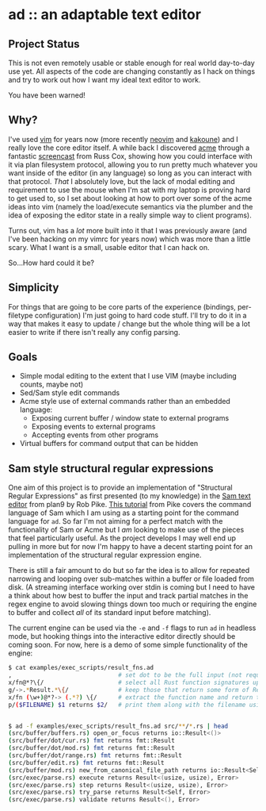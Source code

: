 # ad :: an adaptable text editor

## Project Status

This is not even remotely usable or stable enough for real world day-to-day use yet. All aspects of
the code are changing constantly as I hack on things and try to work out how I want my ideal text
editor to work.

You have been warned!


## Why?

I've used [vim][0] for years now (more recently [neovim][1] and [kakoune][2]) and I really love the
core editor itself. A while back I discovered [acme][3] through a fantastic [screencast][4] from
Russ Cox, showing how you could interface with it via plan filesystem protocol, allowing you to run
pretty much whatever you want inside of the editor (in any language) so long as you can interact with
that protocol. _That_ I absolutely love, but the lack of modal editing and requirement to use the mouse
when I'm sat with my laptop is proving hard to get used to, so I set about looking at how to port
over some of the acme ideas into vim (namely the load/execute semantics via the plumber and the
idea of exposing the editor state in a really simple way to client programs).

Turns out, vim has a _lot_ more built into it that I was previously aware (and I've been hacking on
my vimrc for years now) which was more than a little scary. What I want is a small, usable editor
that I can hack on.

So...How hard could it be?

## Simplicity
For things that are going to be core parts of the experience (bindings, per-filetype configuration)
I'm just going to hard code stuff. I'll try to do it in a way that makes it easy to update / change
but the whole thing will be a lot easier to write if there isn't really any config parsing.

## Goals
- Simple modal editing to the extent that I use VIM (maybe including counts, maybe not)
- Sed/Sam style edit commands
- Acme style use of external commands rather than an embedded language:
  - Exposing current buffer / window state to external programs
  - Exposing events to external programs
  - Accepting events from other programs
- Virtual buffers for command output that can be hidden


## Sam style structural regular expressions

One aim of this project is to provide an implementation of "Structural Regular Expressions" as first
presented (to my knowledge) in the [Sam text editor][5] from plan9 by Rob Pike. [This tutorial][6]
from Pike covers the command language of Sam which I am using as a starting point for the command
language for `ad`. So far I'm not aiming for a perfect match with the functionality of Sam or Acme
but I _am_ looking to make use of the pieces that feel particularly useful. As the project develops
I may well end up pulling in more but for now I'm happy to have a decent starting point for an
implementation of the structural regular expression engine.

There is still a fair amount to do but so far the idea is to allow for repeated narrowing and looping
over sub-matches within a buffer or file loaded from disk. (A streaming interface working over stdin
is coming but I need to have a think about how best to buffer the input and track partial matches in
the regex engine to avoid slowing things down too much or requiring the engine to buffer and collect
_all_ of its standard input before matching).

The current engine can be used via the `-e` and `-f` flags to run `ad` in headless mode, but hooking
things into the interactive editor directly should be coming soon. For now, here is a demo of some
simple functionality of the engine:

```sh
$ cat examples/exec_scripts/result_fns.ad
,                              # set dot to be the full input (not required as this is the default)
x/fn@*?\{/                     # select all Rust function signatures up to the opening brace
g/->.*Result.*\{/              # keep those that return some form of Result
x/fn (\w+)@*?-> (.*?) \{/      # extract the function name and return type from the signature
p/($FILENAME) $1 returns $2/   # print them along with the filename using a template


$ ad -f examples/exec_scripts/result_fns.ad src/**/*.rs | head
(src/buffer/buffers.rs) open_or_focus returns io::Result<()>
(src/buffer/dot/cur.rs) fmt returns fmt::Result
(src/buffer/dot/mod.rs) fmt returns fmt::Result
(src/buffer/dot/range.rs) fmt returns fmt::Result
(src/buffer/edit.rs) fmt returns fmt::Result
(src/buffer/mod.rs) new_from_canonical_file_path returns io::Result<Self>
(src/exec/parse.rs) execute returns Result<(usize, usize), Error>
(src/exec/parse.rs) step returns Result<(usize, usize), Error>
(src/exec/parse.rs) try_parse returns Result<Self, Error>
(src/exec/parse.rs) validate returns Result<(), Error>
```

  [0]: https://www.vim.org/
  [1]: https://neovim.io/
  [2]: https://github.com/mawww/kakoune
  [3]: https://en.wikipedia.org/wiki/Acme_(text_editor)
  [4]: https://www.youtube.com/watch?v=dP1xVpMPn8M
  [5]: http://doc.cat-v.org/plan_9/4th_edition/papers/sam/
  [6]: http://doc.cat-v.org/bell_labs/sam_lang_tutorial/sam_tut.pdf
